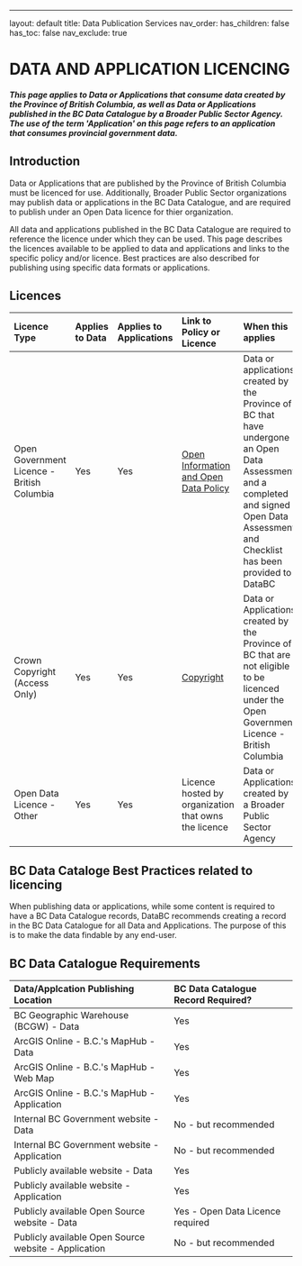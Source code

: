 ---
layout: default
title: Data Publication Services
nav_order: 
has_children: false
has_toc: false
nav_exclude: true

# DATA AND APPLICATION LICENCING 
##### _This page applies to Data or Applications that consume data created by the Province of British Columbia, as well as Data or Applications published in the BC Data Catalogue by a Broader Public Sector Agency. The use of the term 'Application' on this page refers to an application that consumes provincial government data._

## Introduction
Data or Applications that are published by the Province of British Columbia must be licenced for use. Additionally, Broader Public Sector organizations may publish data or applications in the BC Data Catalogue, and are required to publish under an Open Data licence for thier organization.

All data and applications published in the BC Data Catalogue are required to reference the licence under which they can be used. This page describes the licences available to be applied to data and applications and links to the specific policy and/or licence. Best practices are also described for publishing using specific data formats or applications.

## Licences
|**Licence Type**|**Applies to Data**|**Applies to Applications**|**Link to Policy or Licence**|**When this applies**|
|:---|:---|:---|:---|:---|
|Open Government Licence - British Columbia|Yes|Yes|[Open Information and Open Data Policy](https://www2.gov.bc.ca/assets/gov/british-columbians-our-governments/services-policies-for-government/information-management-technology/information-privacy/resources/policies-guidelines/open-information-open-data-policy.pdf)|Data or applications created by the Province of BC that have undergone an Open Data Assessment and a completed and signed Open Data Assessment and Checklist has been provided to DataBC|
|Crown Copyright (Access Only)|Yes|Yes|[Copyright](https://www2.gov.bc.ca/gov/content/home/copyright)|Data or Applications created by the Province of BC that are not eligible to be licenced under the Open Government Licence - British Columbia|
|Open Data Licence - Other|Yes|Yes|Licence hosted by organization that owns the licence|Data or Applications created by a Broader Public Sector Agency|

## BC Data Cataloge Best Practices related to licencing
When publishing data or applications, while some content is required to have a BC Data Catalogue records, DataBC recommends creating a record in the BC Data Catalogue for all Data and Applications. The purpose of this is to make the data findable by any end-user. 

## BC Data Catalogue Requirements
|**Data/Applcation Publishing Location**|**BC Data Catalogue Record Required?**|
|:---|:---|
|BC Geographic Warehouse (BCGW) - Data|Yes|
|ArcGIS Online - B.C.'s MapHub - Data|Yes|
|ArcGIS Online - B.C.'s MapHub - Web Map|Yes|
|ArcGIS Online - B.C.'s MapHub - Application|Yes|
|Internal BC Government website - Data|No - but recommended|
|Internal BC Government website - Application|No - but recommended|
|Publicly available website - Data|Yes|
|Publicly available website - Application|Yes|
|Publicly available Open Source website - Data|Yes - Open Data Licence required|
|Publicly available Open Source website - Application|No - but recommended|

